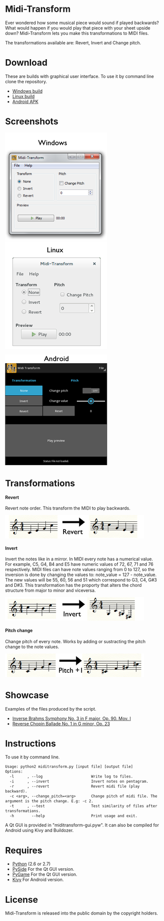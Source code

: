 Midi-Transform
============

Ever wondered how some musical piece would sound if played backwards? What would happen if you would play that piece with your sheet upside down? Midi-Transform lets you make this transformations to MIDI files. 

The transformations available are: Revert, Invert and Change pitch.


Download
===========

These are builds with graphical user interface. To use it by command line clone the repository.

* [Windows build](https://github.com/CarlosManuelRodr/Midi-Transform/releases/download/v1.0.2/miditransform-gui_v1.0.2.exe)
* [Linux build](https://github.com/CarlosManuelRodr/Midi-Transform/releases/download/v1.0.2/miditransform-gui_v1.0.2.tar.gz)
* [Android APK](https://github.com/CarlosManuelRodr/Midi-Transform/releases/download/v1.0.2/MidiTransform-1.0.2.apk)

Screenshots
===========
![Windows](extra/qt_screenshot.png?raw=true "Windows") 
![Linux](extra/qt_linux_screenshot.png?raw=true "Linux") 

![Android](extra/android_screenshot.png?raw=true "Android")


Transformations
===============
#### Revert
Revert note order. This transform the MIDI to play backwards.

![Revert example](extra/RevertTransform.png?raw=true "Revert example")

#### Invert
Invert the notes like in a mirror. In MIDI every note has a numerical value. For example, C5, G4, B4 and E5 have numeric values of 72, 67, 71 and 76 respectively. MIDI files can have note values ranging from 0 to 127, so the inversion is done by changing the values to: note_value = 127 - note_value. The new values will be 55, 60, 56 and 51 which correspond to G3, C4, G#3 and D#3. This transformation has the proporty that alters the chord structure from major to minor and viceversa.

![Invert example](extra/InvertTransform.png?raw=true "Invert example")

#### Pitch change
Change pitch of every note. Works by adding or sustracting the pitch change to the note values.

![Pitch change example](extra/PitchTransform.png?raw=true "Pitch change example")

Showcase
===========

Examples of the files produced by the script.

* [Inverse Brahms Symphony No. 3 in F major, Op. 90. Mov. I](https://www.youtube.com/watch?v=kfrJyiVtBUI)
* [Reverse Chopin Ballade No. 1 in G minor, Op. 23](https://www.youtube.com/watch?v=fBDhxt-4A1Y)


Instructions
===========
To use it by command line.
```
Usage: python2 miditransform.py [input file] [output file]
Options:
  -l      , --log                      Write log to files.
  -i      , --invert                   Invert notes on pentagram.
  -r      , --revert                   Revert midi file (play backward).
  -c <arg>, --change_pitch=<arg>       Change pitch of midi file. The argument is the pitch change. E.g: -c 2.
  -t      , --test                     Test similarity of files after transformations.
  -h        --help                     Print usage and exit.
```

A Qt GUI is provided in "miditransform-gui.pyw". It can also be compiled for Android using Kivy and Buildozer.

Requires
===========

* [Python](http://www.python.org/download/) (2.6 or 2.7)
* [PySide](http://qt-project.org/wiki/PySide) For the Qt GUI version.
* [PyGame](http://pygame.org) For the Qt GUI version.
* [Kivy](http://kivy.org) For Android version.

License
===========
Midi-Transform is released into the public domain by the copyright holders.
